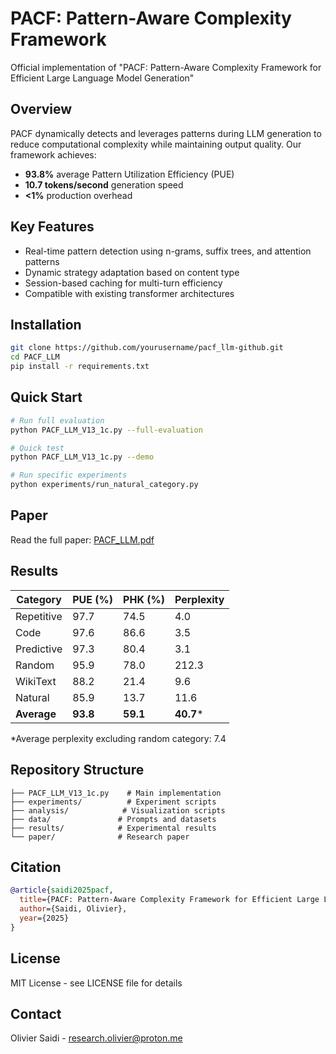# PACF: Pattern-Aware Complexity Framework

Official implementation of "PACF: Pattern-Aware Complexity Framework for Efficient Large Language Model Generation"

## Overview

PACF dynamically detects and leverages patterns during LLM generation to reduce computational complexity while maintaining output quality. Our framework achieves:

- **93.8%** average Pattern Utilization Efficiency (PUE)
- **10.7 tokens/second** generation speed
- **<1%** production overhead

## Key Features

- Real-time pattern detection using n-grams, suffix trees, and attention patterns
- Dynamic strategy adaptation based on content type
- Session-based caching for multi-turn efficiency
- Compatible with existing transformer architectures

## Installation

```bash
git clone https://github.com/yourusername/pacf_llm-github.git
cd PACF_LLM
pip install -r requirements.txt
```

## Quick Start

```bash
# Run full evaluation
python PACF_LLM_V13_1c.py --full-evaluation

# Quick test
python PACF_LLM_V13_1c.py --demo

# Run specific experiments
python experiments/run_natural_category.py
```

## Paper

Read the full paper: [PACF_LLM.pdf](paper/PACF_LLM.pdf)

## Results

| Category    | PUE (%) | PHK (%) | Perplexity |
|-------------|---------|---------|------------|
| Repetitive  | 97.7    | 74.5    | 4.0        |
| Code        | 97.6    | 86.6    | 3.5        |
| Predictive  | 97.3    | 80.4    | 3.1        |
| Random      | 95.9    | 78.0    | 212.3      |
| WikiText    | 88.2    | 21.4    | 9.6        |
| Natural     | 85.9    | 13.7    | 11.6       |
| **Average** | **93.8**| **59.1**| **40.7***  |

*Average perplexity excluding random category: 7.4

## Repository Structure

```
├── PACF_LLM_V13_1c.py    # Main implementation
├── experiments/          # Experiment scripts
├── analysis/            # Visualization scripts
├── data/               # Prompts and datasets
├── results/            # Experimental results
└── paper/              # Research paper
```

## Citation

```bibtex
@article{saidi2025pacf,
  title={PACF: Pattern-Aware Complexity Framework for Efficient Large Language Model Generation},
  author={Saidi, Olivier},
  year={2025}
}
```

## License

MIT License - see LICENSE file for details

## Contact

Olivier Saidi - research.olivier@proton.me
